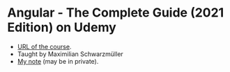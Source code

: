 # Angular - The Complete Guide (2021 Edition) on Udemy

- [URL of the course](https://www.udemy.com/course/the-complete-guide-to-angular-2/learn/lecture/13914134#overview).
- Taught by Maximilian Schwarzmüller
- [My note](https://www.notion.so/dinhanhthi/Angular-Complete-Course-acd0d1c5388f4bf08065b85b28e73415) (may be in private).
